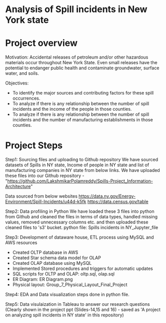 # Analysis of Spill incidents in New York state

# Project overview
Motivation: Accidental releases of petroleum and/or other hazardous materials occur throughout New York State. Even small releases have the potential to endanger public health and contaminate groundwater, surface water, and soils.

Objectives:
- To identify the major sources and contributing factors for these spill occurrences.
- To analyze if there is any relationship between the number of spill incidents and the income of the people in those counties.
- To analyze if there is any relationship between the number of spill incidents and the number of manufacturing establishments in those counties.

# Project Steps
Step1: Sourcing files and uploading to Github repository
We have sourced datasets of Spills in NY state, Income of people in NY state and list of manufacturing companies in NY state from below links. We have uploaded these files into our Github repository - "https://github.com/LakshmikarPolamreddy/Spills-Project_Information-Architecture"

Data sourced from below websites
https://data.ny.gov/Energy-Environment/Spill-Incidents/u44d-k5fk
https://data.census.gov/table

Step2: Data profiling in Python
We have loaded these 3 files into python from Github and cleaned the files in terms of data types, handled missing values, removed unnecessary columns etc. and then uploaded these cleaned files to 's3' bucket.
python file: Spills incidents in NY_Jupyter_file

Step3: Development of dataware house, ETL process using MySQL and AWS resources
- Created OLTP database in AWS
- Created Star schema data model for OLAP
- Created OLAP database using MySQL
- Implemented Stored procedures and triggers for automatic updates
- SQL scripts for OLTP and OLAP: oltp.sql, olap.sql
- ER Diagram: ER Diagram.png
- Physical layout: Group_7_Physical_Layout_Final_Project

Step4: EDA and Data visualization steps done in python file.

Step5: Data visulaization in Tableau to answer our research questions (Clearly shown in the project ppt (Slides-14,15 and 16) - saved as 'A project on analyzing spill incidents in NY state' in this repository)

